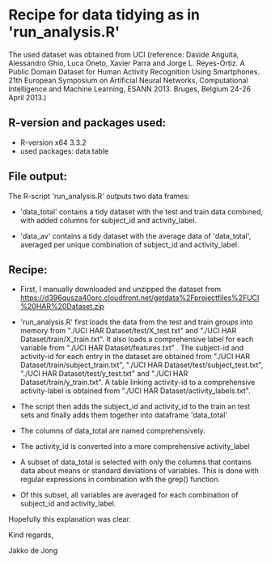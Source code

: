 # Recipe for data tidying as in 'run_analysis.R'

The used dataset was obtained from UCI (reference: Davide Anguita, Alessandro Ghio, Luca Oneto, Xavier Parra and Jorge L. Reyes-Ortiz. A Public Domain Dataset for Human Activity Recognition Using Smartphones. 21th European Symposium on Artificial Neural Networks, Computational Intelligence and Machine Learning, ESANN 2013. Bruges, Belgium 24-26 April 2013.)

## R-version and packages used:

* R-version x64 3.3.2
* used packages: data.table

## File output:

The R-script 'run_analysis.R' outputs two data frames:

* 'data_total' contains a tidy dataset with the test and train data combined, with added columns for subject_id and activity_label.

* 'data_av' contains a tidy dataset with the average data of 'data_total', averaged per unique combination of subject_id and activity_label.

## Recipe:

* First, I manually downloaded and unzipped the dataset from https://d396qusza40orc.cloudfront.net/getdata%2Fprojectfiles%2FUCI%20HAR%20Dataset.zip

* 'run_analysis.R' first loads the data from the test and train groups into memory from "./UCI HAR Dataset/test/X_test.txt" and "./UCI HAR Dataset/train/X_train.txt". 
It also loads a comprehensive label for each variable from "./UCI HAR Dataset/features.txt" .
The subject-id and activity-id for each entry in the dataset are obtained from "./UCI HAR Dataset/train/subject_train.txt", "./UCI HAR Dataset/test/subject_test.txt", "./UCI HAR Dataset/test/y_test.txt" and "./UCI HAR Dataset/train/y_train.txt".
A table linking activity-id to a comprehensive activity-label is obtained from "./UCI HAR Dataset/activity_labels.txt".

* The script then adds the subject_id and activity_id to the train an test sets and finally adds them together into dataframe 'data_total'

* The columns of data_total are named comprehensively.

* The activity_id is converted into a more comprehensive activity_label

* A subset of data_total is selected with only the columns that contains data about means or standard deviations of variables.
This is done with regular expressions in combination with the grep() function.

* Of this subset, all variables are averaged for each combination of subject_id and activity_label.

Hopefully this explanation was clear.

Kind regards,

Jakko de Jong
